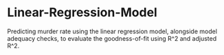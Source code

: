 # Linear-Regression-Model 

Predicting murder rate using the linear regression model, alongside model adequacy checks, to evaluate the goodness-of-fit using R^2 and adjusted R^2.
